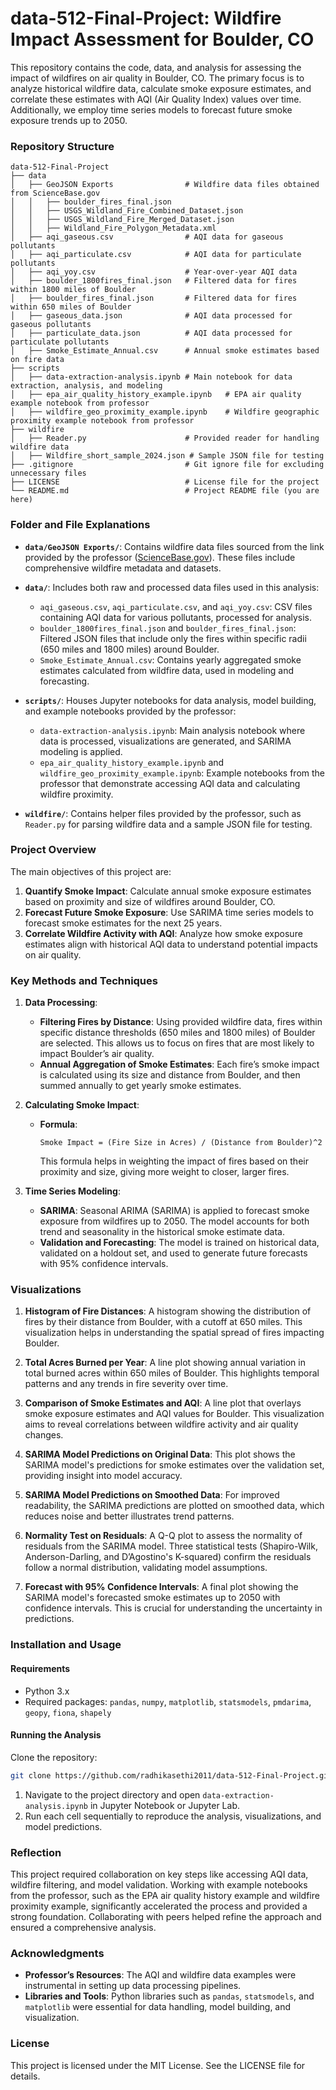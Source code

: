
# data-512-Final-Project: Wildfire Impact Assessment for Boulder, CO

This repository contains the code, data, and analysis for assessing the impact of wildfires on air quality in Boulder, CO. The primary focus is to analyze historical wildfire data, calculate smoke exposure estimates, and correlate these estimates with AQI (Air Quality Index) values over time. Additionally, we employ time series models to forecast future smoke exposure trends up to 2050.

### Repository Structure

```
data-512-Final-Project
├── data
│   ├── GeoJSON Exports                # Wildfire data files obtained from ScienceBase.gov
│   │   ├── boulder_fires_final.json
│   │   ├── USGS_Wildland_Fire_Combined_Dataset.json
│   │   ├── USGS_Wildland_Fire_Merged_Dataset.json
│   │   ├── Wildland_Fire_Polygon_Metadata.xml
│   ├── aqi_gaseous.csv                # AQI data for gaseous pollutants
│   ├── aqi_particulate.csv            # AQI data for particulate pollutants
│   ├── aqi_yoy.csv                    # Year-over-year AQI data
│   ├── boulder_1800fires_final.json   # Filtered data for fires within 1800 miles of Boulder
│   ├── boulder_fires_final.json       # Filtered data for fires within 650 miles of Boulder
│   ├── gaseous_data.json              # AQI data processed for gaseous pollutants
│   ├── particulate_data.json          # AQI data processed for particulate pollutants
│   ├── Smoke_Estimate_Annual.csv      # Annual smoke estimates based on fire data
├── scripts
│   ├── data-extraction-analysis.ipynb # Main notebook for data extraction, analysis, and modeling
│   ├── epa_air_quality_history_example.ipynb   # EPA air quality example notebook from professor
│   ├── wildfire_geo_proximity_example.ipynb    # Wildfire geographic proximity example notebook from professor
├── wildfire
│   ├── Reader.py                      # Provided reader for handling wildfire data
│   ├── Wildfire_short_sample_2024.json # Sample JSON file for testing
├── .gitignore                         # Git ignore file for excluding unnecessary files
├── LICENSE                            # License file for the project
└── README.md                          # Project README file (you are here)
```

### Folder and File Explanations

- **`data/GeoJSON Exports/`**: Contains wildfire data files sourced from the link provided by the professor ([ScienceBase.gov](https://www.sciencebase.gov/catalog/item/61707c2ad34ea36449a6b066)). These files include comprehensive wildfire metadata and datasets.
  
- **`data/`**: Includes both raw and processed data files used in this analysis:
  - `aqi_gaseous.csv`, `aqi_particulate.csv`, and `aqi_yoy.csv`: CSV files containing AQI data for various pollutants, processed for analysis.
  - `boulder_1800fires_final.json` and `boulder_fires_final.json`: Filtered JSON files that include only the fires within specific radii (650 miles and 1800 miles) around Boulder.
  - `Smoke_Estimate_Annual.csv`: Contains yearly aggregated smoke estimates calculated from wildfire data, used in modeling and forecasting.

- **`scripts/`**: Houses Jupyter notebooks for data analysis, model building, and example notebooks provided by the professor:
  - `data-extraction-analysis.ipynb`: Main analysis notebook where data is processed, visualizations are generated, and SARIMA modeling is applied.
  - `epa_air_quality_history_example.ipynb` and `wildfire_geo_proximity_example.ipynb`: Example notebooks from the professor that demonstrate accessing AQI data and calculating wildfire proximity.

- **`wildfire/`**: Contains helper files provided by the professor, such as `Reader.py` for parsing wildfire data and a sample JSON file for testing.

### Project Overview

The main objectives of this project are:
1. **Quantify Smoke Impact**: Calculate annual smoke exposure estimates based on proximity and size of wildfires around Boulder, CO.
2. **Forecast Future Smoke Exposure**: Use SARIMA time series models to forecast smoke estimates for the next 25 years.
3. **Correlate Wildfire Activity with AQI**: Analyze how smoke exposure estimates align with historical AQI data to understand potential impacts on air quality.

### Key Methods and Techniques

1. **Data Processing**:
   - **Filtering Fires by Distance**: Using provided wildfire data, fires within specific distance thresholds (650 miles and 1800 miles) of Boulder are selected. This allows us to focus on fires that are most likely to impact Boulder’s air quality.
   - **Annual Aggregation of Smoke Estimates**: Each fire’s smoke impact is calculated using its size and distance from Boulder, and then summed annually to get yearly smoke estimates.

2. **Calculating Smoke Impact**:
   - **Formula**:
     ```
     Smoke Impact = (Fire Size in Acres) / (Distance from Boulder)^2
     ```
     This formula helps in weighting the impact of fires based on their proximity and size, giving more weight to closer, larger fires.

3. **Time Series Modeling**:
   - **SARIMA**: Seasonal ARIMA (SARIMA) is applied to forecast smoke exposure from wildfires up to 2050. The model accounts for both trend and seasonality in the historical smoke estimate data.
   - **Validation and Forecasting**: The model is trained on historical data, validated on a holdout set, and used to generate future forecasts with 95% confidence intervals.

### Visualizations

1. **Histogram of Fire Distances**: A histogram showing the distribution of fires by their distance from Boulder, with a cutoff at 650 miles. This visualization helps in understanding the spatial spread of fires impacting Boulder.
   
2. **Total Acres Burned per Year**: A line plot showing annual variation in total burned acres within 650 miles of Boulder. This highlights temporal patterns and any trends in fire severity over time.
   
3. **Comparison of Smoke Estimates and AQI**: A line plot that overlays smoke exposure estimates and AQI values for Boulder. This visualization aims to reveal correlations between wildfire activity and air quality changes.
   
4. **SARIMA Model Predictions on Original Data**: This plot shows the SARIMA model's predictions for smoke estimates over the validation set, providing insight into model accuracy.

5. **SARIMA Model Predictions on Smoothed Data**: For improved readability, the SARIMA predictions are plotted on smoothed data, which reduces noise and better illustrates trend patterns.

6. **Normality Test on Residuals**: A Q-Q plot to assess the normality of residuals from the SARIMA model. Three statistical tests (Shapiro-Wilk, Anderson-Darling, and D’Agostino's K-squared) confirm the residuals follow a normal distribution, validating model assumptions.

7. **Forecast with 95% Confidence Intervals**: A final plot showing the SARIMA model's forecasted smoke estimates up to 2050 with confidence intervals. This is crucial for understanding the uncertainty in predictions.

### Installation and Usage

#### Requirements

- Python 3.x
- Required packages: `pandas`, `numpy`, `matplotlib`, `statsmodels`, `pmdarima`, `geopy`, `fiona`, `shapely`

#### Running the Analysis

Clone the repository:
```bash
git clone https://github.com/radhikasethi2011/data-512-Final-Project.git
```

1. Navigate to the project directory and open `data-extraction-analysis.ipynb` in Jupyter Notebook or Jupyter Lab.
2. Run each cell sequentially to reproduce the analysis, visualizations, and model predictions.

### Reflection

This project required collaboration on key steps like accessing AQI data, wildfire filtering, and model validation. Working with example notebooks from the professor, such as the EPA air quality history example and wildfire proximity example, significantly accelerated the process and provided a strong foundation. Collaborating with peers helped refine the approach and ensured a comprehensive analysis. 

### Acknowledgments

- **Professor’s Resources**: The AQI and wildfire data examples were instrumental in setting up data processing pipelines.
- **Libraries and Tools**: Python libraries such as `pandas`, `statsmodels`, and `matplotlib` were essential for data handling, model building, and visualization.

### License
This project is licensed under the MIT License. See the LICENSE file for details.

